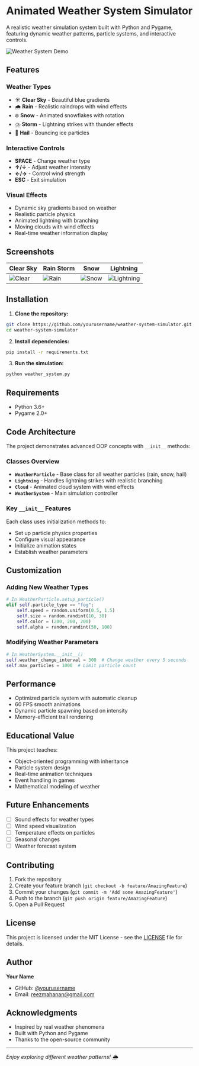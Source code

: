 # Animated Weather System Simulator

A realistic weather simulation system built with Python and Pygame, featuring dynamic weather patterns, particle systems, and interactive controls.

![Weather System Demo](demo.gif)

## Features

### Weather Types
- ☀️ **Clear Sky** - Beautiful blue gradients
- 🌧️ **Rain** - Realistic raindrops with wind effects
- ❄️ **Snow** - Animated snowflakes with rotation
- ⛈️ **Storm** - Lightning strikes with thunder effects
- 🧊 **Hail** - Bouncing ice particles

### Interactive Controls
- **SPACE** - Change weather type
- **↑/↓** - Adjust weather intensity
- **←/→** - Control wind strength
- **ESC** - Exit simulation

### Visual Effects
- Dynamic sky gradients based on weather
- Realistic particle physics
- Animated lightning with branching
- Moving clouds with wind effects
- Real-time weather information display

## Screenshots

| Clear Sky | Rain Storm | Snow | Lightning |
|-----------|------------|------|-----------|
| ![Clear](screenshots/clear.png) | ![Rain](screenshots/rain.png) | ![Snow](screenshots/snow.png) | ![Lightning](screenshots/lightning.png) |

## Installation

1. **Clone the repository:**
```bash
git clone https://github.com/yourusername/weather-system-simulator.git
cd weather-system-simulator
```

2. **Install dependencies:**
```bash
pip install -r requirements.txt
```

3. **Run the simulation:**
```bash
python weather_system.py
```

## Requirements

- Python 3.6+
- Pygame 2.0+

## Code Architecture

The project demonstrates advanced OOP concepts with `__init__` methods:

### Classes Overview

- **`WeatherParticle`** - Base class for all weather particles (rain, snow, hail)
- **`Lightning`** - Handles lightning strikes with realistic branching
- **`Cloud`** - Animated cloud system with wind effects
- **`WeatherSystem`** - Main simulation controller

### Key `__init__` Features

Each class uses initialization methods to:
- Set up particle physics properties
- Configure visual appearance
- Initialize animation states
- Establish weather parameters

## Customization

### Adding New Weather Types

```python
# In WeatherParticle.setup_particle()
elif self.particle_type == "fog":
    self.speed = random.uniform(0.5, 1.5)
    self.size = random.randint(10, 30)
    self.color = (200, 200, 200)
    self.alpha = random.randint(50, 100)
```

### Modifying Weather Parameters

```python
# In WeatherSystem.__init__()
self.weather_change_interval = 300  # Change weather every 5 seconds
self.max_particles = 1000  # Limit particle count
```

## Performance

- Optimized particle system with automatic cleanup
- 60 FPS smooth animations
- Dynamic particle spawning based on intensity
- Memory-efficient trail rendering

## Educational Value

This project teaches:
- Object-oriented programming with inheritance
- Particle system design
- Real-time animation techniques
- Event handling in games
- Mathematical modeling of weather

## Future Enhancements

- [ ] Sound effects for weather types
- [ ] Wind speed visualization
- [ ] Temperature effects on particles
- [ ] Seasonal changes
- [ ] Weather forecast system

## Contributing

1. Fork the repository
2. Create your feature branch (`git checkout -b feature/AmazingFeature`)
3. Commit your changes (`git commit -m 'Add some AmazingFeature'`)
4. Push to the branch (`git push origin feature/AmazingFeature`)
5. Open a Pull Request

## License

This project is licensed under the MIT License - see the [LICENSE](LICENSE) file for details.

## Author

**Your Name**
- GitHub: [@yourusername](https://github.com/reezmahanan)
- Email: reezmahanan@gmail.com

## Acknowledgments

- Inspired by real weather phenomena
- Built with Python and Pygame
- Thanks to the open-source community

---

*Enjoy exploring different weather patterns! 🌦️*
